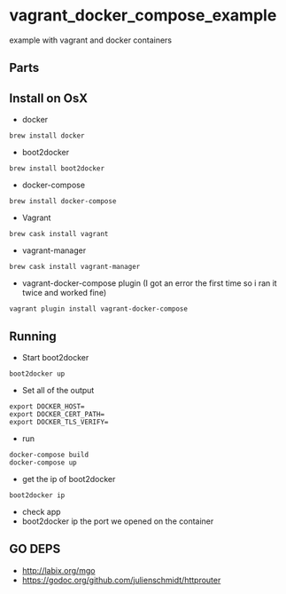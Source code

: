# vagrant_docker_compose_example
example with vagrant and docker containers 




## Parts

## Install on OsX

* docker

``` 
brew install docker
```

* boot2docker

```
brew install boot2docker
```

* docker-compose

```
brew install docker-compose
```

* Vagrant

```
brew cask install vagrant
```

* vagrant-manager

``` 
brew cask install vagrant-manager
```

* vagrant-docker-compose plugin (I got an error the first time so i ran it twice and worked fine)

```
vagrant plugin install vagrant-docker-compose
```

## Running

* Start boot2docker

```
boot2docker up
```

* Set all of the output

```
export DOCKER_HOST=
export DOCKER_CERT_PATH=
export DOCKER_TLS_VERIFY=
```

* run

```
docker-compose build
docker-compose up
```

* get the ip of boot2docker

```
boot2docker ip
```

* check app
* boot2docker ip the port we opened on the container


## GO DEPS

* http://labix.org/mgo
* https://godoc.org/github.com/julienschmidt/httprouter